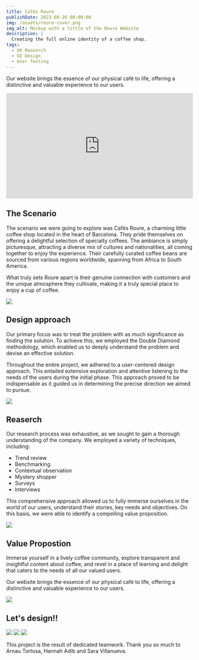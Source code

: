 ```yaml
---
title: Cafés Roure
publishDate: 2023-08-26 00:00:00
img: /assets/roure-cover.png
img_alt: Mockup with a tittle of the Roure Website
description: |
  Creating the full online identity of a coffee shop.
tags:
  - UX Reaserch
  - UI Design
  - User Testing
---
```

Our website brings the essence of our physical café to life, offering a distinctive and valuable experience to our users. 

<div style="padding:56.25% 0 0 0;position:relative;"><iframe src="https://player.vimeo.com/video/804248728?badge=0&amp;autopause=0&amp;player_id=0&amp;app_id=58479" frameborder="0" allow="autoplay; fullscreen; picture-in-picture" style="position:absolute;top:0;left:0;width:100%;height:100%;" title="Cafés Roure"></iframe></div><script src="https://player.vimeo.com/api/player.js"></script>

## The Scenario
The scenario we were going to explore was Cafés Roure, a charming little coffee shop located in the heart of Barcelona. They pride themselves on offering a delightful selection of specialty coffees. The ambiance is simply picturesque, attracting a diverse mix of cultures and nationalities, all coming together to enjoy the experience. Their carefully curated coffee beans are sourced from various regions worldwide, spanning from Africa to South America. 

What truly sets Roure apart is their genuine connection with customers and the unique atmosphere they cultivate, making it a truly special place to enjoy a cup of coffee.

![](/assets/roure01.png)

## Design approach

Our primary focus was to treat the problem with as much significance as finding the solution. To achieve this, we employed the Double Diamond methodology, which enabled us to deeply understand the problem and devise an effective solution.

Throughout the entire project, we adhered to a user-centered design approach. This entailed extensive exploration and attentive listening to the needs of the users during the initial phase. This approach proved to be indispensable as it guided us in determining the precise direction we aimed to pursue.

![](/assets/roure02.png)

## Reaserch
Our research process was exhaustive, as we sought to gain a thorough understanding of the company. We employed a variety of techniques, including:

- Trend review
- Benchmarking
- Contextual observation
- Mystery shopper
- Surveys
- Interviews

This comprehensive approach allowed us to fully immerse ourselves in the world of our users, understand their stories, key needs and objectives. On this basis, we were able to identify a compelling value proposition.

![](/assets/roure03.png)

## Value Propostion
Immerse yourself in a lively coffee community, explore transparent and insightful content about coffee, and revel in a place of learning and delight that caters to the needs of all our valued users.

Our website brings the essence of our physical café to life, offering a distinctive and valuable experience to our users. 

![](/assets/roure04.png)

## Let's design!!

![](/assets/roure05.png)
![](/assets/roure06.png)
![](/assets/roure07.png)


This project is the result of dedicated teamwork.
Thank you so much to Arnau Tortosa, Hannah Adib and Sara Villanueva.